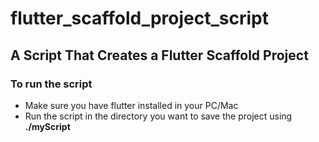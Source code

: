 # flutter_scaffold_project_script

## A Script That Creates a Flutter Scaffold Project

### To run the script
- Make sure you have flutter installed in your PC/Mac
- Run the script in the directory you want to save the project using **./myScript**
